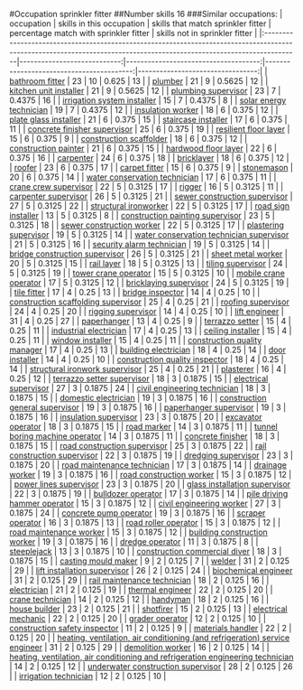 #Occupation sprinkler fitter
##Number skills 16
###Similar occupations:
| occupation                                                                                                                                                            |   skills in this occupation |   skills that match sprinkler fitter |   percentage match with sprinkler fitter |   skills not in sprinkler fitter |
|:----------------------------------------------------------------------------------------------------------------------------------------------------------------------|----------------------------:|-------------------------------------:|-----------------------------------------:|---------------------------------:|
| [bathroom fitter](bathroom_fitter.md)                                                                                                                                 |                          23 |                                   10 |                                   0.625  |                               13 |
| [plumber](plumber.md)                                                                                                                                                 |                          21 |                                    9 |                                   0.5625 |                               12 |
| [kitchen unit installer](kitchen_unit_installer.md)                                                                                                                   |                          21 |                                    9 |                                   0.5625 |                               12 |
| [plumbing supervisor](plumbing_supervisor.md)                                                                                                                         |                          23 |                                    7 |                                   0.4375 |                               16 |
| [irrigation system installer](irrigation_system_installer.md)                                                                                                         |                          15 |                                    7 |                                   0.4375 |                                8 |
| [solar energy technician](solar_energy_technician.md)                                                                                                                 |                          19 |                                    7 |                                   0.4375 |                               12 |
| [insulation worker](insulation_worker.md)                                                                                                                             |                          18 |                                    6 |                                   0.375  |                               12 |
| [plate glass installer](plate_glass_installer.md)                                                                                                                     |                          21 |                                    6 |                                   0.375  |                               15 |
| [staircase installer](staircase_installer.md)                                                                                                                         |                          17 |                                    6 |                                   0.375  |                               11 |
| [concrete finisher supervisor](concrete_finisher_supervisor.md)                                                                                                       |                          25 |                                    6 |                                   0.375  |                               19 |
| [resilient floor layer](resilient_floor_layer.md)                                                                                                                     |                          15 |                                    6 |                                   0.375  |                                9 |
| [construction scaffolder](construction_scaffolder.md)                                                                                                                 |                          18 |                                    6 |                                   0.375  |                               12 |
| [construction painter](construction_painter.md)                                                                                                                       |                          21 |                                    6 |                                   0.375  |                               15 |
| [hardwood floor layer](hardwood_floor_layer.md)                                                                                                                       |                          22 |                                    6 |                                   0.375  |                               16 |
| [carpenter](carpenter.md)                                                                                                                                             |                          24 |                                    6 |                                   0.375  |                               18 |
| [bricklayer](bricklayer.md)                                                                                                                                           |                          18 |                                    6 |                                   0.375  |                               12 |
| [roofer](roofer.md)                                                                                                                                                   |                          23 |                                    6 |                                   0.375  |                               17 |
| [carpet fitter](carpet_fitter.md)                                                                                                                                     |                          15 |                                    6 |                                   0.375  |                                9 |
| [stonemason](stonemason.md)                                                                                                                                           |                          20 |                                    6 |                                   0.375  |                               14 |
| [water conservation technician](water_conservation_technician.md)                                                                                                     |                          17 |                                    6 |                                   0.375  |                               11 |
| [crane crew supervisor](crane_crew_supervisor.md)                                                                                                                     |                          22 |                                    5 |                                   0.3125 |                               17 |
| [rigger](rigger.md)                                                                                                                                                   |                          16 |                                    5 |                                   0.3125 |                               11 |
| [carpenter supervisor](carpenter_supervisor.md)                                                                                                                       |                          26 |                                    5 |                                   0.3125 |                               21 |
| [sewer construction supervisor](sewer_construction_supervisor.md)                                                                                                     |                          27 |                                    5 |                                   0.3125 |                               22 |
| [structural ironworker](structural_ironworker.md)                                                                                                                     |                          22 |                                    5 |                                   0.3125 |                               17 |
| [road sign installer](road_sign_installer.md)                                                                                                                         |                          13 |                                    5 |                                   0.3125 |                                8 |
| [construction painting supervisor](construction_painting_supervisor.md)                                                                                               |                          23 |                                    5 |                                   0.3125 |                               18 |
| [sewer construction worker](sewer_construction_worker.md)                                                                                                             |                          22 |                                    5 |                                   0.3125 |                               17 |
| [plastering supervisor](plastering_supervisor.md)                                                                                                                     |                          19 |                                    5 |                                   0.3125 |                               14 |
| [water conservation technician supervisor](water_conservation_technician_supervisor.md)                                                                               |                          21 |                                    5 |                                   0.3125 |                               16 |
| [security alarm technician](security_alarm_technician.md)                                                                                                             |                          19 |                                    5 |                                   0.3125 |                               14 |
| [bridge construction supervisor](bridge_construction_supervisor.md)                                                                                                   |                          26 |                                    5 |                                   0.3125 |                               21 |
| [sheet metal worker](sheet_metal_worker.md)                                                                                                                           |                          20 |                                    5 |                                   0.3125 |                               15 |
| [rail layer](rail_layer.md)                                                                                                                                           |                          18 |                                    5 |                                   0.3125 |                               13 |
| [tiling supervisor](tiling_supervisor.md)                                                                                                                             |                          24 |                                    5 |                                   0.3125 |                               19 |
| [tower crane operator](tower_crane_operator.md)                                                                                                                       |                          15 |                                    5 |                                   0.3125 |                               10 |
| [mobile crane operator](mobile_crane_operator.md)                                                                                                                     |                          17 |                                    5 |                                   0.3125 |                               12 |
| [bricklaying supervisor](bricklaying_supervisor.md)                                                                                                                   |                          24 |                                    5 |                                   0.3125 |                               19 |
| [tile fitter](tile_fitter.md)                                                                                                                                         |                          17 |                                    4 |                                   0.25   |                               13 |
| [bridge inspector](bridge_inspector.md)                                                                                                                               |                          14 |                                    4 |                                   0.25   |                               10 |
| [construction scaffolding supervisor](construction_scaffolding_supervisor.md)                                                                                         |                          25 |                                    4 |                                   0.25   |                               21 |
| [roofing supervisor](roofing_supervisor.md)                                                                                                                           |                          24 |                                    4 |                                   0.25   |                               20 |
| [rigging supervisor](rigging_supervisor.md)                                                                                                                           |                          14 |                                    4 |                                   0.25   |                               10 |
| [lift engineer](lift_engineer.md)                                                                                                                                     |                          31 |                                    4 |                                   0.25   |                               27 |
| [paperhanger](paperhanger.md)                                                                                                                                         |                          13 |                                    4 |                                   0.25   |                                9 |
| [terrazzo setter](terrazzo_setter.md)                                                                                                                                 |                          15 |                                    4 |                                   0.25   |                               11 |
| [industrial electrician](industrial_electrician.md)                                                                                                                   |                          17 |                                    4 |                                   0.25   |                               13 |
| [ceiling installer](ceiling_installer.md)                                                                                                                             |                          15 |                                    4 |                                   0.25   |                               11 |
| [window installer](window_installer.md)                                                                                                                               |                          15 |                                    4 |                                   0.25   |                               11 |
| [construction quality manager](construction_quality_manager.md)                                                                                                       |                          17 |                                    4 |                                   0.25   |                               13 |
| [building electrician](building_electrician.md)                                                                                                                       |                          18 |                                    4 |                                   0.25   |                               14 |
| [door installer](door_installer.md)                                                                                                                                   |                          14 |                                    4 |                                   0.25   |                               10 |
| [construction quality inspector](construction_quality_inspector.md)                                                                                                   |                          18 |                                    4 |                                   0.25   |                               14 |
| [structural ironwork supervisor](structural_ironwork_supervisor.md)                                                                                                   |                          25 |                                    4 |                                   0.25   |                               21 |
| [plasterer](plasterer.md)                                                                                                                                             |                          16 |                                    4 |                                   0.25   |                               12 |
| [terrazzo setter supervisor](terrazzo_setter_supervisor.md)                                                                                                           |                          18 |                                    3 |                                   0.1875 |                               15 |
| [electrical supervisor](electrical_supervisor.md)                                                                                                                     |                          27 |                                    3 |                                   0.1875 |                               24 |
| [civil engineering technician](civil_engineering_technician.md)                                                                                                       |                          18 |                                    3 |                                   0.1875 |                               15 |
| [domestic electrician](domestic_electrician.md)                                                                                                                       |                          19 |                                    3 |                                   0.1875 |                               16 |
| [construction general supervisor](construction_general_supervisor.md)                                                                                                 |                          19 |                                    3 |                                   0.1875 |                               16 |
| [paperhanger supervisor](paperhanger_supervisor.md)                                                                                                                   |                          19 |                                    3 |                                   0.1875 |                               16 |
| [insulation supervisor](insulation_supervisor.md)                                                                                                                     |                          23 |                                    3 |                                   0.1875 |                               20 |
| [excavator operator](excavator_operator.md)                                                                                                                           |                          18 |                                    3 |                                   0.1875 |                               15 |
| [road marker](road_marker.md)                                                                                                                                         |                          14 |                                    3 |                                   0.1875 |                               11 |
| [tunnel boring machine operator](tunnel_boring_machine_operator.md)                                                                                                   |                          14 |                                    3 |                                   0.1875 |                               11 |
| [concrete finisher](concrete_finisher.md)                                                                                                                             |                          18 |                                    3 |                                   0.1875 |                               15 |
| [road construction supervisor](road_construction_supervisor.md)                                                                                                       |                          25 |                                    3 |                                   0.1875 |                               22 |
| [rail construction supervisor](rail_construction_supervisor.md)                                                                                                       |                          22 |                                    3 |                                   0.1875 |                               19 |
| [dredging supervisor](dredging_supervisor.md)                                                                                                                         |                          23 |                                    3 |                                   0.1875 |                               20 |
| [road maintenance technician](road_maintenance_technician.md)                                                                                                         |                          17 |                                    3 |                                   0.1875 |                               14 |
| [drainage worker](drainage_worker.md)                                                                                                                                 |                          19 |                                    3 |                                   0.1875 |                               16 |
| [road construction worker](road_construction_worker.md)                                                                                                               |                          15 |                                    3 |                                   0.1875 |                               12 |
| [power lines supervisor](power_lines_supervisor.md)                                                                                                                   |                          23 |                                    3 |                                   0.1875 |                               20 |
| [glass installation supervisor](glass_installation_supervisor.md)                                                                                                     |                          22 |                                    3 |                                   0.1875 |                               19 |
| [bulldozer operator](bulldozer_operator.md)                                                                                                                           |                          17 |                                    3 |                                   0.1875 |                               14 |
| [pile driving hammer operator](pile_driving_hammer_operator.md)                                                                                                       |                          15 |                                    3 |                                   0.1875 |                               12 |
| [civil engineering worker](civil_engineering_worker.md)                                                                                                               |                          27 |                                    3 |                                   0.1875 |                               24 |
| [concrete pump operator](concrete_pump_operator.md)                                                                                                                   |                          19 |                                    3 |                                   0.1875 |                               16 |
| [scraper operator](scraper_operator.md)                                                                                                                               |                          16 |                                    3 |                                   0.1875 |                               13 |
| [road roller operator](road_roller_operator.md)                                                                                                                       |                          15 |                                    3 |                                   0.1875 |                               12 |
| [road maintenance worker](road_maintenance_worker.md)                                                                                                                 |                          15 |                                    3 |                                   0.1875 |                               12 |
| [building construction worker](building_construction_worker.md)                                                                                                       |                          19 |                                    3 |                                   0.1875 |                               16 |
| [dredge operator](dredge_operator.md)                                                                                                                                 |                          11 |                                    3 |                                   0.1875 |                                8 |
| [steeplejack](steeplejack.md)                                                                                                                                         |                          13 |                                    3 |                                   0.1875 |                               10 |
| [construction commercial diver](construction_commercial_diver.md)                                                                                                     |                          18 |                                    3 |                                   0.1875 |                               15 |
| [casting mould maker](casting_mould_maker.md)                                                                                                                         |                           9 |                                    2 |                                   0.125  |                                7 |
| [welder](welder.md)                                                                                                                                                   |                          31 |                                    2 |                                   0.125  |                               29 |
| [lift installation supervisor](lift_installation_supervisor.md)                                                                                                       |                          26 |                                    2 |                                   0.125  |                               24 |
| [biochemical engineer](biochemical_engineer.md)                                                                                                                       |                          31 |                                    2 |                                   0.125  |                               29 |
| [rail maintenance technician](rail_maintenance_technician.md)                                                                                                         |                          18 |                                    2 |                                   0.125  |                               16 |
| [electrician](electrician.md)                                                                                                                                         |                          21 |                                    2 |                                   0.125  |                               19 |
| [thermal engineer](thermal_engineer.md)                                                                                                                               |                          22 |                                    2 |                                   0.125  |                               20 |
| [crane technician](crane_technician.md)                                                                                                                               |                          14 |                                    2 |                                   0.125  |                               12 |
| [handyman](handyman.md)                                                                                                                                               |                          18 |                                    2 |                                   0.125  |                               16 |
| [house builder](house_builder.md)                                                                                                                                     |                          23 |                                    2 |                                   0.125  |                               21 |
| [shotfirer](shotfirer.md)                                                                                                                                             |                          15 |                                    2 |                                   0.125  |                               13 |
| [electrical mechanic](electrical_mechanic.md)                                                                                                                         |                          22 |                                    2 |                                   0.125  |                               20 |
| [grader operator](grader_operator.md)                                                                                                                                 |                          12 |                                    2 |                                   0.125  |                               10 |
| [construction safety inspector](construction_safety_inspector.md)                                                                                                     |                          11 |                                    2 |                                   0.125  |                                9 |
| [materials handler](materials_handler.md)                                                                                                                             |                          22 |                                    2 |                                   0.125  |                               20 |
| [heating, ventilation, air conditioning (and refrigeration) service engineer](heating,_ventilation,_air_conditioning_(and_refrigeration)_service_engineer.md)         |                          31 |                                    2 |                                   0.125  |                               29 |
| [demolition worker](demolition_worker.md)                                                                                                                             |                          16 |                                    2 |                                   0.125  |                               14 |
| [heating, ventilation, air conditioning and refrigeration engineering technician](heating,_ventilation,_air_conditioning_and_refrigeration_engineering_technician.md) |                          14 |                                    2 |                                   0.125  |                               12 |
| [underwater construction supervisor](underwater_construction_supervisor.md)                                                                                           |                          28 |                                    2 |                                   0.125  |                               26 |
| [irrigation technician](irrigation_technician.md)                                                                                                                     |                          12 |                                    2 |                                   0.125  |                               10 |
